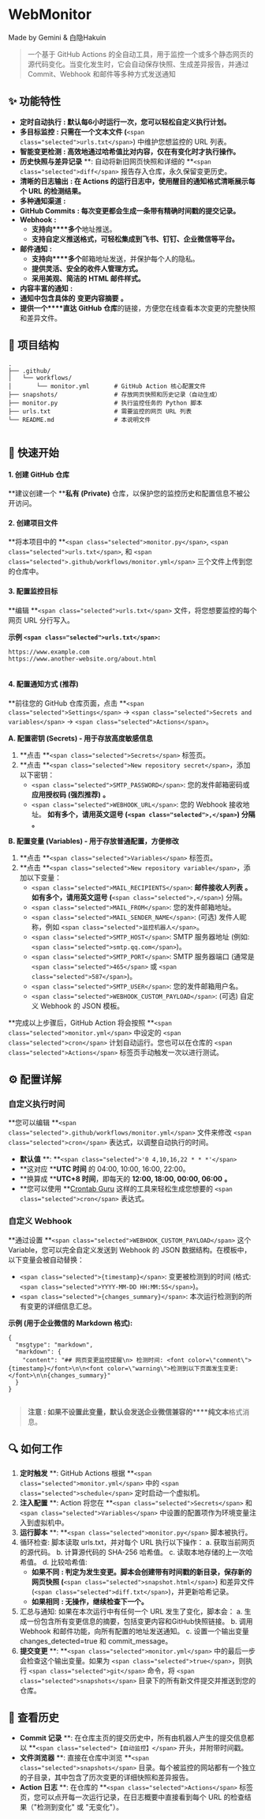 # WebMonitor

Made by Gemini & 白隐Hakuin


> 一个基于 GitHub Actions 的全自动工具，用于监控一个或多个静态网页的源代码变化。当变化发生时，它会自动保存快照、生成差异报告，并通过 Commit、Webhook 和邮件等多种方式发送通知

## ✨ 功能特性

* **定时自动执行** **: 默认每6小时运行一次，您可以轻松自定义执行计划。**
* **多目标监控** **: 只需在一个文本文件 (**`<span class="selected">urls.txt</span>`) 中维护您想监控的 URL 列表。
* **智能变更检测** **: 高效地通过哈希值比对内容，仅在有变化时才执行操作。**
* **历史快照与差异记录** **: 自动将新旧网页快照和详细的 **`<span class="selected">diff</span>` 报告存入仓库，永久保留变更历史。
* **清晰的日志输出** **: 在 Actions 的运行日志中，使用醒目的通知格式清晰展示每个 URL 的检测结果。**
* **多种通知渠道** **:**
* **GitHub Commits** **: 每次变更都会生成一条带有精确时间戳的提交记录。**
* **Webhook** **:**
  * **支持向****多个**地址推送。
  * **支持自定义推送格式，可轻松集成到飞书、钉钉、企业微信等平台。**
* **邮件通知** **:**
  * **支持向****多个**邮箱地址发送，并保护每个人的隐私。
  * **提供灵活、安全的收件人管理方式。**
  * **采用美观、简洁的 HTML 邮件样式。**
* **内容丰富的通知** **:**
* **通知中包含具体的** **变更内容摘要** **。**
* **提供一个****直达 GitHub 仓库**的链接，方便您在线查看本次变更的完整快照和差异文件。

## 📂 项目结构

```
.
├── .github/
│   └── workflows/
│       └── monitor.yml       # GitHub Action 核心配置文件
├── snapshots/                # 存放网页快照和历史记录（自动生成）
├── monitor.py                # 执行监控任务的 Python 脚本
├── urls.txt                  # 需要监控的网页 URL 列表
└── README.md                 # 本说明文件


```

## 🚀 快速开始

#### 1. 创建 GitHub 仓库

**建议创建一个 ****私有 (Private)** 仓库，以保护您的监控历史和配置信息不被公开访问。

#### 2. 创建项目文件

**将本项目中的 **`<span class="selected">monitor.py</span>`, `<span class="selected">urls.txt</span>`, 和 `<span class="selected">.github/workflows/monitor.yml</span>` 三个文件上传到您的仓库中。

#### 3. 配置监控目标

**编辑 **`<span class="selected">urls.txt</span>` 文件，将您想要监控的每个网页 URL 分行写入。

**示例 `<span class="selected">urls.txt</span>`:**

```
https://www.example.com
https://www.another-website.org/about.html


```

#### 4. 配置通知方式 (推荐)

**前往您的 GitHub 仓库页面，点击 **`<span class="selected">Settings</span>` -> `<span class="selected">Secrets and variables</span>` -> `<span class="selected">Actions</span>`。

**A. 配置密钥 (Secrets) - 用于存放高度敏感信息**

1. **点击 **`<span class="selected">Secrets</span>` 标签页。
2. **点击 **`<span class="selected">New repository secret</span>`，添加以下密钥：
   * `<span class="selected">SMTP_PASSWORD</span>`: 您的发件邮箱密码或 **应用授权码 (强烈推荐)** **。**
   * `<span class="selected">WEBHOOK_URL</span>`: 您的 Webhook 接收地址。 **如有多个，请用英文逗号 (`<span class="selected">,</span>`) 分隔** **。**

**B. 配置变量 (Variables) - 用于存放普通配置，方便修改**

1. **点击 **`<span class="selected">Variables</span>` 标签页。
2. **点击 **`<span class="selected">New repository variable</span>`，添加以下变量：
   * `<span class="selected">MAIL_RECIPIENTS</span>`:  **邮件接收人列表** **。如有多个，请用英文逗号 (**`<span class="selected">,</span>`) 分隔。
   * `<span class="selected">MAIL_FROM</span>`: 您的发件邮箱地址。
   * `<span class="selected">MAIL_SENDER_NAME</span>`: (可选) 发件人昵称，例如 `<span class="selected">监控机器人</span>`。
   * `<span class="selected">SMTP_HOST</span>`: SMTP 服务器地址 (例如: `<span class="selected">smtp.qq.com</span>`)。
   * `<span class="selected">SMTP_PORT</span>`: SMTP 服务器端口 (通常是 `<span class="selected">465</span>` 或 `<span class="selected">587</span>`)。
   * `<span class="selected">SMTP_USER</span>`: 您的发件邮箱用户名。
   * `<span class="selected">WEBHOOK_CUSTOM_PAYLOAD</span>`: (可选) 自定义 Webhook 的 JSON 模板。

**完成以上步骤后，GitHub Action 将会按照 **`<span class="selected">monitor.yml</span>` 中设定的 `<span class="selected">cron</span>` 计划自动运行。您也可以在仓库的 `<span class="selected">Actions</span>` 标签页手动触发一次以进行测试。

## ⚙️ 配置详解

### 自定义执行时间

**您可以编辑 **`<span class="selected">.github/workflows/monitor.yml</span>` 文件来修改 `<span class="selected">cron</span>` 表达式，以调整自动执行的时间。

* **默认值** **: **`<span class="selected">'0 4,10,16,22 * * *'</span>`
* **这对应 ****UTC 时间** 的 04:00, 10:00, 16:00, 22:00。
* **换算成 ****UTC+8 时间**，即每天的  **12:00, 18:00, 00:00, 06:00** **。**
* **您可以使用 **[Crontab Guru](https://crontab.guru/ "null") 这样的工具来轻松生成您想要的 `<span class="selected">cron</span>` 表达式。

### 自定义 Webhook

**通过设置 **`<span class="selected">WEBHOOK_CUSTOM_PAYLOAD</span>` 这个 Variable，您可以完全自定义发送到 Webhook 的 JSON 数据结构。在模板中，以下变量会被自动替换：

* `<span class="selected">{timestamp}</span>`: 变更被检测到的时间 (格式: `<span class="selected">YYYY-MM-DD HH:MM:SS</span>`)。
* `<span class="selected">{changes_summary}</span>`: 本次运行检测到的所有变更的详细信息汇总。

**示例 (用于企业微信的 Markdown 格式):**

```
{
  "msgtype": "markdown",
  "markdown": {
    "content": "## 网页变更监控提醒\n> 检测时间: <font color=\"comment\">{timestamp}</font>\n\n<font color=\"warning\">检测到以下页面发生变更:</font>\n\n{changes_summary}"
  }
}


```

> **注意** **: 如果不设置此变量，默认会发送企业微信兼容的****纯文本**格式消息。

## 🔍 如何工作

1. **定时触发** **: GitHub Actions 根据 **`<span class="selected">monitor.yml</span>` 中的 `<span class="selected">schedule</span>` 定时启动一个虚拟机。
2. **注入配置** **: Action 将您在 **`<span class="selected">Secrets</span>` 和 `<span class="selected">Variables</span>` 中设置的配置项作为环境变量注入到虚拟机中。
3. **运行脚本** **: **`<span class="selected">monitor.py</span>` 脚本被执行。
4. 循环检查: 脚本读取 urls.txt，并对每个 URL 执行以下操作：
   a. 获取当前网页的源代码。
   b. 计算源代码的 SHA-256 哈希值。
   c. 读取本地存储的上一次哈希值。
   d. 比较哈希值:
   * **如果不同** **: 判定为发生变更。脚本会创建带有时间戳的新目录，保存新的网页快照 (**`<span class="selected">snapshot.html</span>`) 和差异文件 (`<span class="selected">diff.txt</span>`)，并更新哈希记录。
   * **如果相同** **: 无操作，继续检查下一个。**
5. 汇总与通知: 如果在本次运行中有任何一个 URL 发生了变化，脚本会：
   a. 生成一份包含所有变更信息的摘要，包括变更内容和GitHub快照链接。
   b. 调用 Webhook 和邮件功能，向所有配置的地址发送通知。
   c. 设置一个输出变量 changes_detected=true 和 commit_message。
6. **提交变更** **: **`<span class="selected">monitor.yml</span>` 中的最后一步会检查这个输出变量。如果为 `<span class="selected">true</span>`，则执行 `<span class="selected">git</span>` 命令，将 `<span class="selected">snapshots</span>` 目录下的所有新文件提交并推送到您的仓库。

## 📜 查看历史

* **Commit 记录** **: 在仓库主页的提交历史中，所有由机器人产生的提交信息都以 **`<span class="selected">【自动监控】</span>` 开头，并附带时间戳。
* **文件浏览器** **: 直接在仓库中浏览 **`<span class="selected">snapshots</span>` 目录。每个被监控的网站都有一个独立的子目录，其中包含了历次变更的详细快照和差异报告。
* **Action 日志** **: 在仓库的 **`<span class="selected">Actions</span>` 标签页，您可以点开每一次运行记录，在日志概要中直接看到每个 URL 的检查结果（"检测到变化" 或 "无变化"）。
